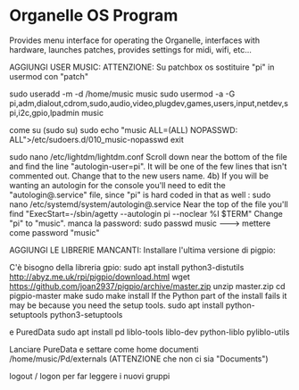 # Organelle OS Program

Provides menu interface for operating the Organelle, interfaces with hardware, launches patches, provides settings for midi, wifi, etc...

AGGIUNGI USER MUSIC:
ATTENZIONE: Su patchbox os sostituire "pi" in  usermod con "patch"

sudo useradd -m -d /home/music music
sudo usermod -a -G pi,adm,dialout,cdrom,sudo,audio,video,plugdev,games,users,input,netdev,spi,i2c,gpio,lpadmin music

come su (sudo su)
sudo echo "music ALL=(ALL) NOPASSWD: ALL">/etc/sudoers.d/010_music-nopasswd
exit

sudo nano /etc/lightdm/lightdm.conf
Scroll down near the bottom of the file and find the line "autologin-user=pi". It will be one of the
few lines that isn't commented out. Change that to the new users name.
4b) If you will be wanting an autologin for the console you'll need to edit the "autologin@.service" 
file, since "pi" is hard coded in that as well :
sudo nano /etc/systemd/system/autologin@.service
Near the top of the file you'll find "ExecStart=-/sbin/agetty --autologin pi --noclear %I $TERM"
Change "pi" to "music".
manca la password: sudo passwd music  ---> mettere come password "music"

AGGIUNGI LE LIBRERIE MANCANTI:
Installare l'ultima versione di pigpio:

C'è bisogno della libreria gpio:
    sudo apt install python3-distutils
    http://abyz.me.uk/rpi/pigpio/download.html
    wget https://github.com/joan2937/pigpio/archive/master.zip
    unzip master.zip
    cd pigpio-master
    make
    sudo make install
    If the Python part of the install fails it may be because you need the setup tools.
    sudo apt install python-setuptools python3-setuptools

e PuredData
sudo apt install pd liblo-tools liblo-dev python-liblo pyliblo-utils

Lanciare PureData e settare come home documenti 
/home/music/Pd/externals
(ATTENZIONE che non ci sia "Documents")

logout / logon per far leggere i nuovi gruppi


